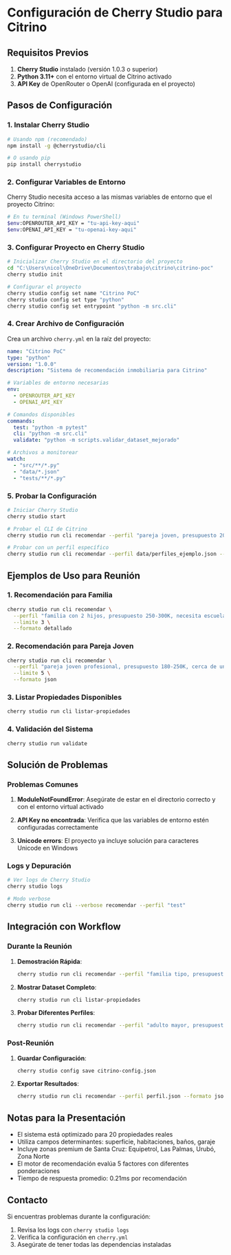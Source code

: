 # Configuración de Cherry Studio para Citrino

## Requisitos Previos

1. **Cherry Studio** instalado (versión 1.0.3 o superior)
2. **Python 3.11+** con el entorno virtual de Citrino activado
3. **API Key** de OpenRouter o OpenAI (configurada en el proyecto)

## Pasos de Configuración

### 1. Instalar Cherry Studio

```bash
# Usando npm (recomendado)
npm install -g @cherrystudio/cli

# O usando pip
pip install cherrystudio
```

### 2. Configurar Variables de Entorno

Cherry Studio necesita acceso a las mismas variables de entorno que el proyecto Citrino:

```bash
# En tu terminal (Windows PowerShell)
$env:OPENROUTER_API_KEY = "tu-api-key-aqui"
$env:OPENAI_API_KEY = "tu-openai-key-aqui"
```

### 3. Configurar Proyecto en Cherry Studio

```bash
# Inicializar Cherry Studio en el directorio del proyecto
cd "C:\Users\nicol\OneDrive\Documentos\trabajo\citrino\citrino-poc"
cherry studio init

# Configurar el proyecto
cherry studio config set name "Citrino PoC"
cherry studio config set type "python"
cherry studio config set entrypoint "python -m src.cli"
```

### 4. Crear Archivo de Configuración

Crea un archivo `cherry.yml` en la raíz del proyecto:

```yaml
name: "Citrino PoC"
type: "python"
version: "1.0.0"
description: "Sistema de recomendación inmobiliaria para Citrino"

# Variables de entorno necesarias
env:
  - OPENROUTER_API_KEY
  - OPENAI_API_KEY

# Comandos disponibles
commands:
  test: "python -m pytest"
  cli: "python -m src.cli"
  validate: "python -m scripts.validar_dataset_mejorado"

# Archivos a monitorear
watch:
  - "src/**/*.py"
  - "data/*.json"
  - "tests/**/*.py"
```

### 5. Probar la Configuración

```bash
# Iniciar Cherry Studio
cherry studio start

# Probar el CLI de Citrino
cherry studio run cli recomendar --perfil "pareja joven, presupuesto 200K, cerca de universidades"

# Probar con un perfil específico
cherry studio run cli recomendar --perfil data/perfiles_ejemplo.json --limite 3 --formato tabla
```

## Ejemplos de Uso para Reunión

### 1. Recomendación para Familia

```bash
cherry studio run cli recomendar \
  --perfil "familia con 2 hijos, presupuesto 250-300K, necesita escuela cercana" \
  --limite 3 \
  --formato detallado
```

### 2. Recomendación para Pareja Joven

```bash
cherry studio run cli recomendar \
  --perfil "pareja joven profesional, presupuesto 180-250K, cerca de universidades" \
  --limite 5 \
  --formato json
```

### 3. Listar Propiedades Disponibles

```bash
cherry studio run cli listar-propiedades
```

### 4. Validación del Sistema

```bash
cherry studio run validate
```

## Solución de Problemas

### Problemas Comunes

1. **ModuleNotFoundError**: Asegúrate de estar en el directorio correcto y con el entorno virtual activado

2. **API Key no encontrada**: Verifica que las variables de entorno estén configuradas correctamente

3. **Unicode errors**: El proyecto ya incluye solución para caracteres Unicode en Windows

### Logs y Depuración

```bash
# Ver logs de Cherry Studio
cherry studio logs

# Modo verbose
cherry studio run cli --verbose recomendar --perfil "test"
```

## Integración con Workflow

### Durante la Reunión

1. **Demostración Rápida**:
   ```bash
   cherry studio run cli recomendar --perfil "familia tipo, presupuesto 250K"
   ```

2. **Mostrar Dataset Completo**:
   ```bash
   cherry studio run cli listar-propiedades
   ```

3. **Probar Diferentes Perfiles**:
   ```bash
   cherry studio run cli recomendar --perfil "adulto mayor, presupuesto 150K"
   ```

### Post-Reunión

1. **Guardar Configuración**:
   ```bash
   cherry studio config save citrino-config.json
   ```

2. **Exportar Resultados**:
   ```bash
   cherry studio run cli recomendar --perfil perfil.json --formato json > resultados.json
   ```

## Notas para la Presentación

- El sistema está optimizado para 20 propiedades reales
- Utiliza campos determinantes: superficie, habitaciones, baños, garaje
- Incluye zonas premium de Santa Cruz: Equipetrol, Las Palmas, Urubó, Zona Norte
- El motor de recomendación evalúa 5 factores con diferentes ponderaciones
- Tiempo de respuesta promedio: 0.21ms por recomendación

## Contacto

Si encuentras problemas durante la configuración:
1. Revisa los logs con `cherry studio logs`
2. Verifica la configuración en `cherry.yml`
3. Asegúrate de tener todas las dependencias instaladas